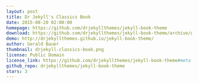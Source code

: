 ```yaml
---
layout: post
title: Dr Jekyll's Classics Book
date: 2015-08-20 02:00:00
homepage: https://github.com/drjekyllthemes/jekyll-book-theme
download: https://github.com/drjekyllthemes/jekyll-book-theme/archive/gh-pages.zip
demo: http://drjekyllthemes.github.io/jekyll-book-theme/
author: Gerald Bauer
thumbnail: drjekyll-classics-book.png
license: Public Domain
license_link: https://github.com/drjekyllthemes/jekyll-book-theme#meta
github_repo: drjekyllthemes/jekyll-book-theme
stars: 3
---
```

